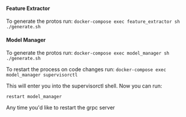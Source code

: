 #### Feature Extractor

To generate the protos run:
``
docker-compose exec feature_extractor sh ./generate.sh
``

#### Model Manager

To generate the protos run:
``
docker-compose exec model_manager sh ./generate.sh
``

To restart the process on code changes run:
``
docker-compose exec model_manager supervisorctl
``

This will enter you into the supervisorctl shell. Now you can run:

``
restart model_manager
``

Any time you'd like to restart the grpc server